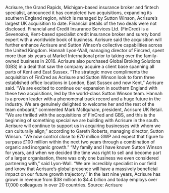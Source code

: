 Acrisure, the Grand Rapids, Michigan-based insurance broker and fintech specialist, announced it has completed two acquisitions, expanding its southern England region, which is managed by Sutton Winson, Acrisure’s largest UK acquisition to date.
Financial details of the two deals were not disclosed.
Financial and Credit Insurance Services Ltd. (FinCred) is a Sevenoaks, Kent-based specialist credit insurance broker and surety bond expert with a worldwide book of business. Acrisure said the acquisition will further enhance Acrisure and Sutton Winson’s collective capabilities across the United Kingdom. Hannah Lyon-Wall, managing director of Fincred, spent more than six years at Markel International prior to taking over the family-owned business in 2016.
Acrisure also purchased Global Broking Solutions (GBS) in a deal that saw the company acquire a client base spanning all parts of Kent and East Sussex. “The strategic move compliments the acquisition of FinCred as Acrisure and Sutton Winson look to form three established office locations in London, East Sussex and now Kent,” Acrisure said.
“We are excited to continue our expansion in southern England with these two acquisitions, led by the world-class Sutton Winson team. Hannah is a proven leader with a phenomenal track record and a huge future in the industry. We are genuinely delighted to welcome her and the rest of the team onboard,” commented Mark McIlquham, president, Acrisure UK Retail.
“We are thrilled with the acquisitions of FinCred and GBS, and this is the beginning of something special we are building with Acrisure in the south. Acrisure will continue to support us in acquiring businesses with whom we can culturally align,” according to Gareth Roberts, managing director, Sutton Winson. “We now control close to £70 million GWP and expect that figure to surpass £100 million within the next two years through a combination of organic and inorganic growth.”
“My family and I have known Sutton Winson for years, and when we decided the time was right to sell and become part of a larger organisation, there was only one business we even considered partnering with,” said Lyon-Wall. “We are incredibly specialist in our field and know that Acrisure’s global presence will have a massively beneficial impact on our future growth trajectory.”
In the last nine years, Acrisure has grown in revenue from $38 million to $4.4 billion and today employs over 17,000 colleagues in over 20 countries.
Source: Acrisure
